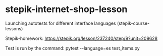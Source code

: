# stepik-internet-shop-lesson
Launching autotests for different interface languages (stepik-course-lessons)

Stepik-homework: https://stepik.org/lesson/237240/step/9?unit=209628

Test is run by the command: pytest --language=es test_items.py
